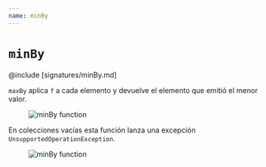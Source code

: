 ```yaml
---
name: minBy
---
```


# `minBy`

@include [signatures/minBy.md]

`maxBy` aplica `f` a cada elemento y devuelve el elemento que emitió el menor valor.

<figure class="diagram">
  <img src="../images/minBy.svg" alt="minBy function">
  <!-- <figcaption class="diagram-desc"></figcaption> -->
</figure>

En colecciones vacías esta función lanza una excepción `UnsupportedOperationException`.

<figure class="diagram">
  <img src="../images/minBy.2.svg" alt="minBy function">
  <!-- <figcaption class="diagram-desc"></figcaption> -->
</figure>
